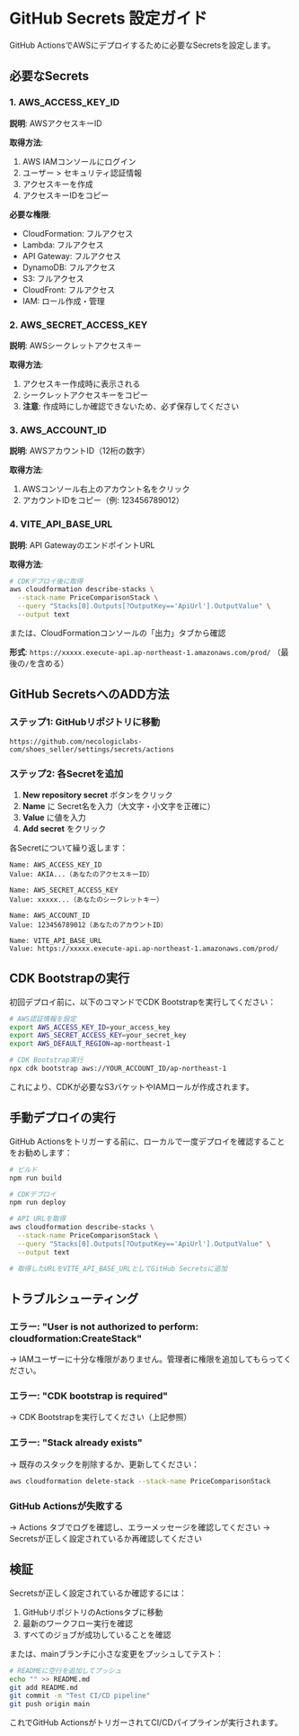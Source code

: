 # GitHub Secrets 設定ガイド

GitHub ActionsでAWSにデプロイするために必要なSecretsを設定します。

## 必要なSecrets

### 1. AWS_ACCESS_KEY_ID
**説明**: AWSアクセスキーID

**取得方法**:
1. AWS IAMコンソールにログイン
2. ユーザー > セキュリティ認証情報
3. アクセスキーを作成
4. アクセスキーIDをコピー

**必要な権限**:
- CloudFormation: フルアクセス
- Lambda: フルアクセス
- API Gateway: フルアクセス
- DynamoDB: フルアクセス
- S3: フルアクセス
- CloudFront: フルアクセス
- IAM: ロール作成・管理

### 2. AWS_SECRET_ACCESS_KEY
**説明**: AWSシークレットアクセスキー

**取得方法**:
1. アクセスキー作成時に表示される
2. シークレットアクセスキーをコピー
3. **注意**: 作成時にしか確認できないため、必ず保存してください

### 3. AWS_ACCOUNT_ID
**説明**: AWSアカウントID（12桁の数字）

**取得方法**:
1. AWSコンソール右上のアカウント名をクリック
2. アカウントIDをコピー（例: 123456789012）

### 4. VITE_API_BASE_URL
**説明**: API GatewayのエンドポイントURL

**取得方法**:
```bash
# CDKデプロイ後に取得
aws cloudformation describe-stacks \
  --stack-name PriceComparisonStack \
  --query "Stacks[0].Outputs[?OutputKey=='ApiUrl'].OutputValue" \
  --output text
```

または、CloudFormationコンソールの「出力」タブから確認

**形式**: `https://xxxxx.execute-api.ap-northeast-1.amazonaws.com/prod/`
（最後の`/`を含める）

## GitHub SecretsへのADD方法

### ステップ1: GitHubリポジトリに移動
```
https://github.com/necologiclabs-com/shoes_seller/settings/secrets/actions
```

### ステップ2: 各Secretを追加

1. **New repository secret** ボタンをクリック
2. **Name** に Secret名を入力（大文字・小文字を正確に）
3. **Value** に値を入力
4. **Add secret** をクリック

各Secretについて繰り返します：

```
Name: AWS_ACCESS_KEY_ID
Value: AKIA...（あなたのアクセスキーID）

Name: AWS_SECRET_ACCESS_KEY
Value: xxxxx...（あなたのシークレットキー）

Name: AWS_ACCOUNT_ID
Value: 123456789012（あなたのアカウントID）

Name: VITE_API_BASE_URL
Value: https://xxxxx.execute-api.ap-northeast-1.amazonaws.com/prod/
```

## CDK Bootstrapの実行

初回デプロイ前に、以下のコマンドでCDK Bootstrapを実行してください：

```bash
# AWS認証情報を設定
export AWS_ACCESS_KEY_ID=your_access_key
export AWS_SECRET_ACCESS_KEY=your_secret_key
export AWS_DEFAULT_REGION=ap-northeast-1

# CDK Bootstrap実行
npx cdk bootstrap aws://YOUR_ACCOUNT_ID/ap-northeast-1
```

これにより、CDKが必要なS3バケットやIAMロールが作成されます。

## 手動デプロイの実行

GitHub Actionsをトリガーする前に、ローカルで一度デプロイを確認することをお勧めします：

```bash
# ビルド
npm run build

# CDKデプロイ
npm run deploy

# API URLを取得
aws cloudformation describe-stacks \
  --stack-name PriceComparisonStack \
  --query "Stacks[0].Outputs[?OutputKey=='ApiUrl'].OutputValue" \
  --output text

# 取得したURLをVITE_API_BASE_URLとしてGitHub Secretsに追加
```

## トラブルシューティング

### エラー: "User is not authorized to perform: cloudformation:CreateStack"
→ IAMユーザーに十分な権限がありません。管理者に権限を追加してもらってください。

### エラー: "CDK bootstrap is required"
→ CDK Bootstrapを実行してください（上記参照）

### エラー: "Stack already exists"
→ 既存のスタックを削除するか、更新してください：
```bash
aws cloudformation delete-stack --stack-name PriceComparisonStack
```

### GitHub Actionsが失敗する
→ Actions タブでログを確認し、エラーメッセージを確認してください
→ Secretsが正しく設定されているか再確認してください

## 検証

Secretsが正しく設定されているか確認するには：

1. GitHubリポジトリのActionsタブに移動
2. 最新のワークフロー実行を確認
3. すべてのジョブが成功していることを確認

または、mainブランチに小さな変更をプッシュしてテスト：

```bash
# READMEに空行を追加してプッシュ
echo "" >> README.md
git add README.md
git commit -m "Test CI/CD pipeline"
git push origin main
```

これでGitHub ActionsがトリガーされてCI/CDパイプラインが実行されます。
